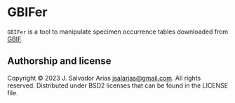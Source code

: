 # GBIFer

`GBIFer` is a tool to manipulate specimen occurrence tables
downloaded from [GBIF](https://www.gbif.org/).

## Authorship and license

Copyright © 2023 J. Salvador Arias <jsalarias@gmail.com>.
All rights reserved.
Distributed under BSD2 licenses that can be found in the LICENSE file.
